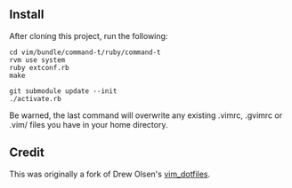 ## Install

After cloning this project, run the following:

    cd vim/bundle/command-t/ruby/command-t
    rvm use system
    ruby extconf.rb
    make

    git submodule update --init
    ./activate.rb

Be warned, the last command will overwrite any existing .vimrc, .gvimrc or .vim/ files you
have in your home directory.

## Credit

This was originally a fork of Drew Olsen's [vim_dotfiles](https://github.com/drewolson/vim_dotfiles).
